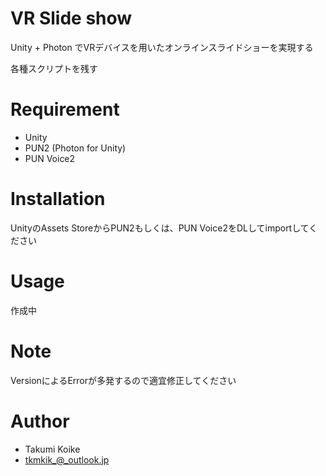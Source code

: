 # VR Slide show

Unity + Photon でVRデバイスを用いたオンラインスライドショーを実現する

各種スクリプトを残す

# Requirement

* Unity 
* PUN2 (Photon for Unity)
* PUN Voice2

# Installation

UnityのAssets StoreからPUN2もしくは、PUN Voice2をDLしてimportしてください

# Usage

作成中

# Note

VersionによるErrorが多発するので適宜修正してください

# Author

* Takumi Koike
* tkmkik_@_outlook.jp
